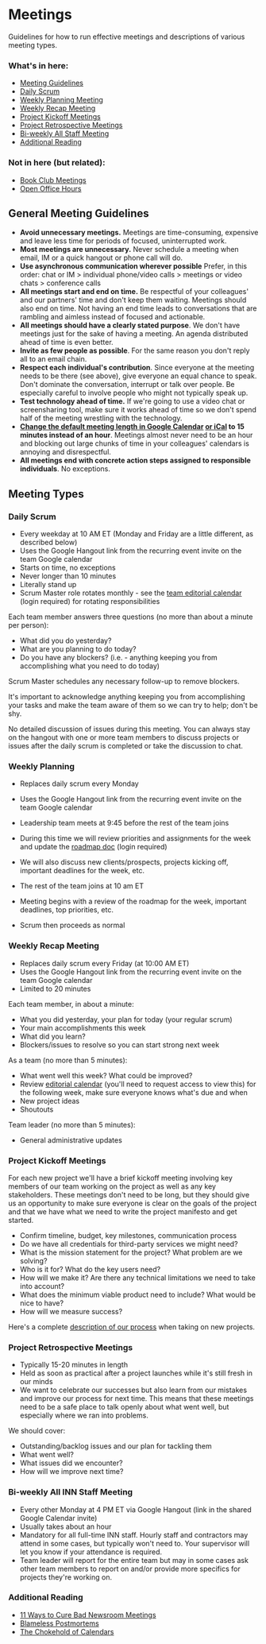 # Meetings 

Guidelines for how to run effective meetings and descriptions of various meeting types.

### What's in here:
-  [Meeting Guidelines](#guidelines)
-  [Daily Scrum](#scrum)
-  [Weekly Planning Meeting](#planning)
-  [Weekly Recap Meeting](#recap)
-  [Project Kickoff Meetings](#kickoff)
-  [Project Retrospective Meetings](#retrospective)
-  [Bi-weekly All Staff Meeting](#staff-meeting)
-  [Additional Reading](#additional-reading)

### Not in here (but related):
-  [Book Club Meetings](/projects/book-club/)
-  [Open Office Hours](/projects/office-hours/)


<a id="guidelines"></a>
## General Meeting Guidelines

-  **Avoid unnecessary meetings.** Meetings are time-consuming, expensive and leave less time for periods of focused, uninterrupted work. 
-  **Most meetings are unnecessary.** Never schedule a meeting when email, IM or a quick hangout or phone call will do.
-  **Use asynchronous communication wherever possible** Prefer, in this order: chat or IM > individual phone/video calls > meetings or video chats > conference calls
-  **All meetings start and end on time.** Be respectful of your colleagues' and our partners' time and don't keep them waiting. Meetings should also end on time. Not having an end time leads to conversations that are rambling and aimless instead of focused and actionable.
-  **All meetings should have a clearly stated purpose**. We don't have meetings just for the sake of having a meeting. An agenda distributed ahead of time is even better.
-  **Invite as few people as possible**. For the same reason you don't reply all to an email chain.
-  **Respect each individual's contribution**. Since everyone at the meeting needs to be there (see above), give everyone an equal chance to speak. Don't dominate the conversation, interrupt or talk over people. Be especially careful to involve people who might not typically speak up.
-  **Test technology ahead of time.** If we're going to use a video chat or screensharing tool, make sure it works ahead of time so we don't spend half of the meeting wrestling with the technology.
-  **[Change the default meeting length in Google Calendar](http://gmailblog.blogspot.com/2011/06/change-google-calendars-default-meeting.html) [or iCal](http://www.macobserver.com/tmo/answers/how_to_change_the_default_duration_of_new_ical_events) to 15 minutes instead of an hour**. Meetings almost never need to be an hour and blocking out large chunks of time in your colleagues' calendars is annoying and disrespectful.
-  **All meetings end with concrete action steps assigned to responsible individuals**. No exceptions.

## Meeting Types

<a id="scrum"></a>
### Daily Scrum

-  Every weekday at 10 AM ET (Monday and Friday are a little different, as described below)
-  Uses the Google Hangout link from the recurring event invite on the team Google calendar
-  Starts on time, no exceptions
-  Never longer than 10 minutes
-  Literally stand up
-  Scrum Master role rotates monthly - see the [team editorial calendar](https://docs.google.com/a/investigativenewsnetwork.org/spreadsheets/d/1nJ2LAfQRzbDpxDfhpwfJo_a4DFM5-T4GDzRpj2t6qvk/edit#gid=0) (login required) for rotating responsibilities

Each team member answers three questions (no more than about a minute per person):

-  What did you do yesterday?
-  What are you planning to do today?
-  Do you have any blockers? (i.e. - anything keeping you from accomplishing what you need to do today)

Scrum Master schedules any necessary follow-up to remove blockers.

It's important to acknowledge anything keeping you from accomplishing your tasks and make the team aware of them so we can try to help; don't be shy.

No detailed discussion of issues during this meeting. You can always stay on the hangout with one or more team members to discuss projects or issues after the daily scrum is completed or take the discussion to chat.

<a id="planning"></a>
### Weekly Planning

-  Replaces daily scrum every Monday
-  Uses the Google Hangout link from the recurring event invite on the team Google calendar

-  Leadership team meets at 9:45 before the rest of the team joins
-  During this time we will review priorities and assignments for the week and update the [roadmap doc](https://docs.google.com/document/d/1WCCB_N93d3jyYbFfKMr1z4Ag1n4EMe5YlaoSgdh8MYY/edit) (login required)
-  We will also discuss new clients/prospects, projects kicking off, important deadlines for the week, etc.
-  The rest of the team joins at 10 am ET
-  Meeting begins with a review of the roadmap for the week, important deadlines, top priorities, etc.
-  Scrum then proceeds as normal

<a id="recap"></a>
### Weekly Recap Meeting

-  Replaces daily scrum every Friday (at 10:00 AM ET)
-  Uses the Google Hangout link from the recurring event invite on the team Google calendar
-  Limited to 20 minutes

Each team member, in about a minute:

-  What you did yesterday, your plan for today (your regular scrum)
-  Your main accomplishments this week
-  What did you learn?
-  Blockers/issues to resolve so you can start strong next week

As a team (no more than 5 minutes):

-  What went well this week? What could be improved?
-  Review [editorial calendar](https://docs.google.com/spreadsheets/d/1nJ2LAfQRzbDpxDfhpwfJo_a4DFM5-T4GDzRpj2t6qvk/edit#gid=0) (you'll need to request access to view this) for the following week, make sure everyone knows what's due and when
-  New project ideas
-  Shoutouts

Team leader (no more than 5 minutes):

-  General administrative updates

<a id="kickoff"></a>
### Project Kickoff Meetings

For each new project we'll have a brief kickoff meeting involving key members of our team working on the project as well as any key stakeholders. These meetings don't need to be long, but they should give us an opportunity to make sure everyone is clear on the goals of the project and that we have what we need to write the project manifesto and get started.

- Confirm timeline, budget, key milestones, communication process
- Do we have all credentials for third-party services we might need?
- What is the mission statement for the project? What problem are we solving?
- Who is it for? What do the key users need? 
- How will we make it? Are there any technical limitations we need to take into account?
- What does the minimum viable product need to include? What would be nice to have?
- How will we measure success?

Here's a complete [description of our process](/how-we-work/process.md) when taking on new projects. 

<a id="retrospective"></a>
### Project Retrospective Meetings

- Typically 15-20 minutes in length
- Held as soon as practical after a project launches while it's still fresh in our minds
- We want to celebrate our successes but also learn from our mistakes and improve our process for next time. This means that these meetings need to be a safe place to talk openly about what went well, but especially where we ran into problems.

We should cover:

- Outstanding/backlog issues and our plan for tackling them
- What went well?
- What issues did we encounter?
- How will we improve next time?

<a id="staff-meeting"></a>
### Bi-weekly All INN Staff Meeting

-  Every other Monday at 4 PM ET via Google Hangout (link in the shared Google Calendar invite)
-  Usually takes about an hour
-  Mandatory for all full-time INN staff. Hourly staff and contractors may attend in some cases, but typically won't need to. Your supervisor will let you know if your attendance is required.
-  Team leader will report for the entire team but may in some cases ask other team members to report on and/or provide more specifics for projects they're working on.

<a id="additional-reading"></a>
### Additional Reading

- [11 Ways to Cure Bad Newsroom Meetings](http://www.pbs.org/idealab/2015/03/11-ways-to-cure-bad-newsroom-meetings/)
- [Blameless Postmortems](https://codeascraft.com/2012/05/22/blameless-postmortems/)
- [The Chokehold of Calendars](https://medium.com/@monteiro/the-chokehold-of-calendars-f70bb9221b36)
